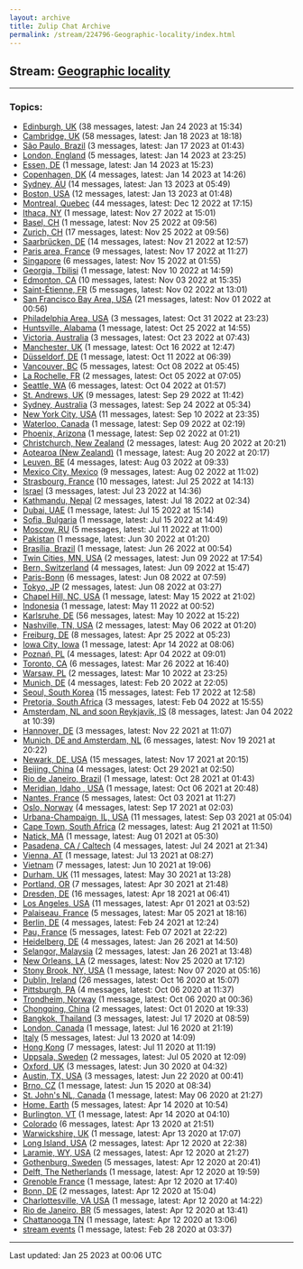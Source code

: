 ```yaml
---
layout: archive
title: Zulip Chat Archive
permalink: /stream/224796-Geographic-locality/index.html
---
```


## Stream: [Geographic locality](https://leanprover-community.github.io/archive/stream/224796-Geographic-locality/index.html)
---

### Topics:

* [Edinburgh, UK](topic/Edinburgh.2C.20UK.html) (38 messages, latest: Jan 24 2023 at 15:34)
* [Cambridge, UK](topic/Cambridge.2C.20UK.html) (58 messages, latest: Jan 18 2023 at 18:18)
* [São Paulo, Brazil](topic/S.C3.A3o.20Paulo.2C.20Brazil.html) (3 messages, latest: Jan 17 2023 at 01:43)
* [London, England](topic/London.2C.20England.html) (5 messages, latest: Jan 14 2023 at 23:25)
* [Essen, DE](topic/Essen.2C.20DE.html) (1 message, latest: Jan 14 2023 at 15:23)
* [Copenhagen, DK](topic/Copenhagen.2C.20DK.html) (4 messages, latest: Jan 14 2023 at 14:26)
* [Sydney, AU](topic/Sydney.2C.20AU.html) (14 messages, latest: Jan 13 2023 at 05:49)
* [Boston, USA](topic/Boston.2C.20USA.html) (12 messages, latest: Jan 13 2023 at 01:48)
* [Montreal, Quebec](topic/Montreal.2C.20Quebec.html) (44 messages, latest: Dec 12 2022 at 17:15)
* [Ithaca, NY](topic/Ithaca.2C.20NY.html) (1 message, latest: Nov 27 2022 at 15:01)
* [Basel, CH](topic/Basel.2C.20CH.html) (1 message, latest: Nov 25 2022 at 09:56)
* [Zurich, CH](topic/Zurich.2C.20CH.html) (17 messages, latest: Nov 25 2022 at 09:56)
* [Saarbrücken, DE](topic/Saarbr.C3.BCcken.2C.20DE.html) (14 messages, latest: Nov 21 2022 at 12:57)
* [Paris area, France](topic/Paris.20area.2C.20France.html) (9 messages, latest: Nov 17 2022 at 11:27)
* [Singapore](topic/Singapore.html) (6 messages, latest: Nov 15 2022 at 01:55)
* [Georgia, Tbilisi](topic/Georgia.2C.20Tbilisi.html) (1 message, latest: Nov 10 2022 at 14:59)
* [Edmonton, CA](topic/Edmonton.2C.20CA.html) (10 messages, latest: Nov 03 2022 at 15:35)
* [Saint-Étienne, FR](topic/Saint-.C3.89tienne.2C.20FR.html) (5 messages, latest: Nov 02 2022 at 13:01)
* [San Francisco Bay Area, USA](topic/San.20Francisco.20Bay.20Area.2C.20USA.html) (21 messages, latest: Nov 01 2022 at 00:56)
* [Philadelphia Area, USA](topic/Philadelphia.20Area.2C.20USA.html) (3 messages, latest: Oct 31 2022 at 23:23)
* [Huntsville, Alabama](topic/Huntsville.2C.20Alabama.html) (1 message, latest: Oct 25 2022 at 14:55)
* [Victoria, Australia](topic/Victoria.2C.20Australia.html) (3 messages, latest: Oct 23 2022 at 07:43)
* [Manchester, UK](topic/Manchester.2C.20UK.html) (1 message, latest: Oct 16 2022 at 12:47)
* [Düsseldorf, DE](topic/D.C3.BCsseldorf.2C.20DE.html) (1 message, latest: Oct 11 2022 at 06:39)
* [Vancouver, BC](topic/Vancouver.2C.20BC.html) (5 messages, latest: Oct 08 2022 at 05:45)
* [La Rochelle, FR](topic/La.20Rochelle.2C.20FR.html) (2 messages, latest: Oct 05 2022 at 07:05)
* [Seattle, WA](topic/Seattle.2C.20WA.html) (6 messages, latest: Oct 04 2022 at 01:57)
* [St. Andrews, UK](topic/St.2E.20Andrews.2C.20UK.html) (9 messages, latest: Sep 29 2022 at 11:42)
* [Sydney, Australia](topic/Sydney.2C.20Australia.html) (3 messages, latest: Sep 24 2022 at 05:34)
* [New York City, USA](topic/New.20York.20City.2C.20USA.html) (11 messages, latest: Sep 10 2022 at 23:35)
* [Waterloo, Canada](topic/Waterloo.2C.20Canada.html) (1 message, latest: Sep 09 2022 at 02:19)
* [Phoenix, Arizona](topic/Phoenix.2C.20Arizona.html) (1 message, latest: Sep 02 2022 at 01:21)
* [Christchurch, New Zealand](topic/Christchurch.2C.20New.20Zealand.html) (2 messages, latest: Aug 20 2022 at 20:21)
* [Aotearoa (New Zealand)](topic/Aotearoa.20(New.20Zealand).html) (1 message, latest: Aug 20 2022 at 20:17)
* [Leuven, BE](topic/Leuven.2C.20BE.html) (4 messages, latest: Aug 03 2022 at 09:33)
* [Mexico City, Mexico](topic/Mexico.20City.2C.20Mexico.html) (9 messages, latest: Aug 02 2022 at 11:02)
* [Strasbourg, France](topic/Strasbourg.2C.20France.html) (10 messages, latest: Jul 25 2022 at 14:13)
* [Israel](topic/Israel.html) (3 messages, latest: Jul 23 2022 at 14:36)
* [Kathmandu, Nepal](topic/Kathmandu.2C.20Nepal.html) (2 messages, latest: Jul 18 2022 at 02:34)
* [Dubai, UAE](topic/Dubai.2C.20UAE.html) (1 message, latest: Jul 15 2022 at 15:14)
* [Sofia, Bulgaria](topic/Sofia.2C.20Bulgaria.html) (1 message, latest: Jul 15 2022 at 14:49)
* [Moscow, RU](topic/Moscow.2C.20RU.html) (5 messages, latest: Jul 11 2022 at 11:00)
* [Pakistan](topic/Pakistan.html) (1 message, latest: Jun 30 2022 at 01:20)
* [Brasília, Brazil](topic/Bras.C3.ADlia.2C.20Brazil.html) (1 message, latest: Jun 26 2022 at 00:54)
* [Twin Cities, MN, USA](topic/Twin.20Cities.2C.20MN.2C.20USA.html) (2 messages, latest: Jun 09 2022 at 17:54)
* [Bern, Switzerland](topic/Bern.2C.20Switzerland.html) (4 messages, latest: Jun 09 2022 at 15:47)
* [Paris-Bonn](topic/Paris-Bonn.html) (6 messages, latest: Jun 08 2022 at 07:59)
* [Tokyo, JP](topic/Tokyo.2C.20JP.html) (2 messages, latest: Jun 08 2022 at 03:27)
* [Chapel Hill, NC, USA](topic/Chapel.20Hill.2C.20NC.2C.20USA.html) (1 message, latest: May 15 2022 at 21:02)
* [Indonesia](topic/Indonesia.html) (1 message, latest: May 11 2022 at 00:52)
* [Karlsruhe, DE](topic/Karlsruhe.2C.20DE.html) (56 messages, latest: May 10 2022 at 15:22)
* [Nashville, TN, USA](topic/Nashville.2C.20TN.2C.20USA.html) (2 messages, latest: May 06 2022 at 01:20)
* [Freiburg, DE](topic/Freiburg.2C.20DE.html) (8 messages, latest: Apr 25 2022 at 05:23)
* [Iowa City, Iowa](topic/Iowa.20City.2C.20Iowa.html) (1 message, latest: Apr 14 2022 at 08:06)
* [Poznań, PL](topic/Pozna.C5.84.2C.20PL.html) (4 messages, latest: Apr 04 2022 at 09:01)
* [Toronto, CA](topic/Toronto.2C.20CA.html) (6 messages, latest: Mar 26 2022 at 16:40)
* [Warsaw, PL](topic/Warsaw.2C.20PL.html) (2 messages, latest: Mar 10 2022 at 23:25)
* [Munich, DE](topic/Munich.2C.20DE.html) (4 messages, latest: Feb 20 2022 at 22:05)
* [Seoul, South Korea](topic/Seoul.2C.20South.20Korea.html) (15 messages, latest: Feb 17 2022 at 12:58)
* [Pretoria, South Africa](topic/Pretoria.2C.20South.20Africa.html) (3 messages, latest: Feb 04 2022 at 15:55)
* [Amsterdam, NL and soon Reykjavik, IS](topic/Amsterdam.2C.20NL.20and.20soon.20Reykjavik.2C.20IS.html) (8 messages, latest: Jan 04 2022 at 10:39)
* [Hannover, DE](topic/Hannover.2C.20DE.html) (3 messages, latest: Nov 22 2021 at 11:07)
* [Munich, DE and Amsterdam, NL](topic/Munich.2C.20DE.20and.20Amsterdam.2C.20NL.html) (6 messages, latest: Nov 19 2021 at 20:22)
* [Newark, DE, USA](topic/Newark.2C.20DE.2C.20USA.html) (15 messages, latest: Nov 17 2021 at 20:15)
* [Beijing, China](topic/Beijing.2C.20China.html) (4 messages, latest: Oct 29 2021 at 02:50)
* [Rio de Janeiro, Brazil](topic/Rio.20de.20Janeiro.2C.20Brazil.html) (1 message, latest: Oct 28 2021 at 01:43)
* [Meridian, Idaho , USA](topic/Meridian.2C.20Idaho.20.2C.20USA.html) (1 message, latest: Oct 06 2021 at 20:48)
* [Nantes, France](topic/Nantes.2C.20France.html) (5 messages, latest: Oct 03 2021 at 11:27)
* [Oslo, Norway](topic/Oslo.2C.20Norway.html) (4 messages, latest: Sep 17 2021 at 02:03)
* [Urbana-Champaign, IL, USA](topic/Urbana-Champaign.2C.20IL.2C.20USA.html) (11 messages, latest: Sep 03 2021 at 05:04)
* [Cape Town, South Africa](topic/Cape.20Town.2C.20South.20Africa.html) (2 messages, latest: Aug 21 2021 at 11:50)
* [Natick, MA](topic/Natick.2C.20MA.html) (1 message, latest: Aug 01 2021 at 05:30)
* [Pasadena, CA / Caltech](topic/Pasadena.2C.20CA.20.2F.20Caltech.html) (4 messages, latest: Jul 24 2021 at 21:34)
* [Vienna, AT](topic/Vienna.2C.20AT.html) (1 message, latest: Jul 13 2021 at 08:27)
* [Vietnam](topic/Vietnam.html) (7 messages, latest: Jun 10 2021 at 19:06)
* [Durham, UK](topic/Durham.2C.20UK.html) (11 messages, latest: May 30 2021 at 13:28)
* [Portland, OR](topic/Portland.2C.20OR.html) (7 messages, latest: Apr 30 2021 at 21:48)
* [Dresden, DE](topic/Dresden.2C.20DE.html) (16 messages, latest: Apr 18 2021 at 06:41)
* [Los Angeles, USA](topic/Los.20Angeles.2C.20USA.html) (11 messages, latest: Apr 01 2021 at 03:52)
* [Palaiseau, France](topic/Palaiseau.2C.20France.html) (5 messages, latest: Mar 05 2021 at 18:16)
* [Berlin, DE](topic/Berlin.2C.20DE.html) (4 messages, latest: Feb 24 2021 at 12:24)
* [Pau, France](topic/Pau.2C.20France.html) (5 messages, latest: Feb 07 2021 at 22:22)
* [Heidelberg, DE](topic/Heidelberg.2C.20DE.html) (4 messages, latest: Jan 26 2021 at 14:50)
* [Selangor, Malaysia](topic/Selangor.2C.20Malaysia.html) (2 messages, latest: Jan 26 2021 at 13:48)
* [New Orleans, LA](topic/New.20Orleans.2C.20LA.html) (2 messages, latest: Nov 25 2020 at 17:12)
* [Stony Brook, NY, USA](topic/Stony.20Brook.2C.20NY.2C.20USA.html) (1 message, latest: Nov 07 2020 at 05:16)
* [Dublin, Ireland](topic/Dublin.2C.20Ireland.html) (26 messages, latest: Oct 16 2020 at 15:07)
* [Pittsburgh, PA](topic/Pittsburgh.2C.20PA.html) (4 messages, latest: Oct 06 2020 at 11:37)
* [Trondheim, Norway](topic/Trondheim.2C.20Norway.html) (1 message, latest: Oct 06 2020 at 00:36)
* [Chongqing, China](topic/Chongqing.2C.20China.html) (2 messages, latest: Oct 01 2020 at 19:33)
* [Bangkok, Thailand](topic/Bangkok.2C.20Thailand.html) (3 messages, latest: Jul 17 2020 at 08:59)
* [London, Canada](topic/London.2C.20Canada.html) (1 message, latest: Jul 16 2020 at 21:19)
* [Italy](topic/Italy.html) (5 messages, latest: Jul 13 2020 at 14:09)
* [Hong Kong](topic/Hong.20Kong.html) (7 messages, latest: Jul 11 2020 at 11:19)
* [Uppsala, Sweden](topic/Uppsala.2C.20Sweden.html) (2 messages, latest: Jul 05 2020 at 12:09)
* [Oxford, UK](topic/Oxford.2C.20UK.html) (3 messages, latest: Jun 30 2020 at 04:32)
* [Austin, TX, USA](topic/Austin.2C.20TX.2C.20USA.html) (3 messages, latest: Jun 22 2020 at 00:41)
* [Brno, CZ](topic/Brno.2C.20CZ.html) (1 message, latest: Jun 15 2020 at 08:34)
* [St. John's NL, Canada](topic/St.2E.20John's.20NL.2C.20Canada.html) (1 message, latest: May 06 2020 at 21:27)
* [Home, Earth](topic/Home.2C.20Earth.html) (5 messages, latest: Apr 14 2020 at 10:54)
* [Burlington, VT](topic/Burlington.2C.20VT.html) (1 message, latest: Apr 14 2020 at 04:10)
* [Colorado](topic/Colorado.html) (6 messages, latest: Apr 13 2020 at 21:51)
* [Warwickshire, UK](topic/Warwickshire.2C.20UK.html) (1 message, latest: Apr 13 2020 at 17:07)
* [Long Island, USA](topic/Long.20Island.2C.20USA.html) (2 messages, latest: Apr 12 2020 at 22:38)
* [Laramie, WY, USA](topic/Laramie.2C.20WY.2C.20USA.html) (2 messages, latest: Apr 12 2020 at 21:27)
* [Gothenburg, Sweden](topic/Gothenburg.2C.20Sweden.html) (5 messages, latest: Apr 12 2020 at 20:41)
* [Delft, The Netherlands](topic/Delft.2C.20The.20Netherlands.html) (1 message, latest: Apr 12 2020 at 19:59)
* [Grenoble France](topic/Grenoble.20France.html) (1 message, latest: Apr 12 2020 at 17:40)
* [Bonn, DE](topic/Bonn.2C.20DE.html) (2 messages, latest: Apr 12 2020 at 15:04)
* [Charlottesville, VA USA](topic/Charlottesville.2C.20VA.20USA.html) (1 message, latest: Apr 12 2020 at 14:22)
* [Rio de Janeiro, BR](topic/Rio.20de.20Janeiro.2C.20BR.html) (5 messages, latest: Apr 12 2020 at 13:41)
* [Chattanooga TN](topic/Chattanooga.20TN.html) (1 message, latest: Apr 12 2020 at 13:06)
* [stream events](topic/stream.20events.html) (1 message, latest: Feb 28 2020 at 03:37)

<hr><p>Last updated: Jan 25 2023 at 00:06 UTC</p>